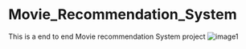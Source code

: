 # Movie_Recommendation_System
This is a end to end Movie recommendation System project
![image1](https://github.com/user-attachments/assets/8a7dc256-05d3-4f1f-8e25-812923716a5e)

